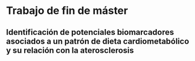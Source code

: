 # Trabajo de fin de máster
## Identificación de potenciales biomarcadores asociados a un patrón de dieta cardiometabólico y su relación con la aterosclerosis

